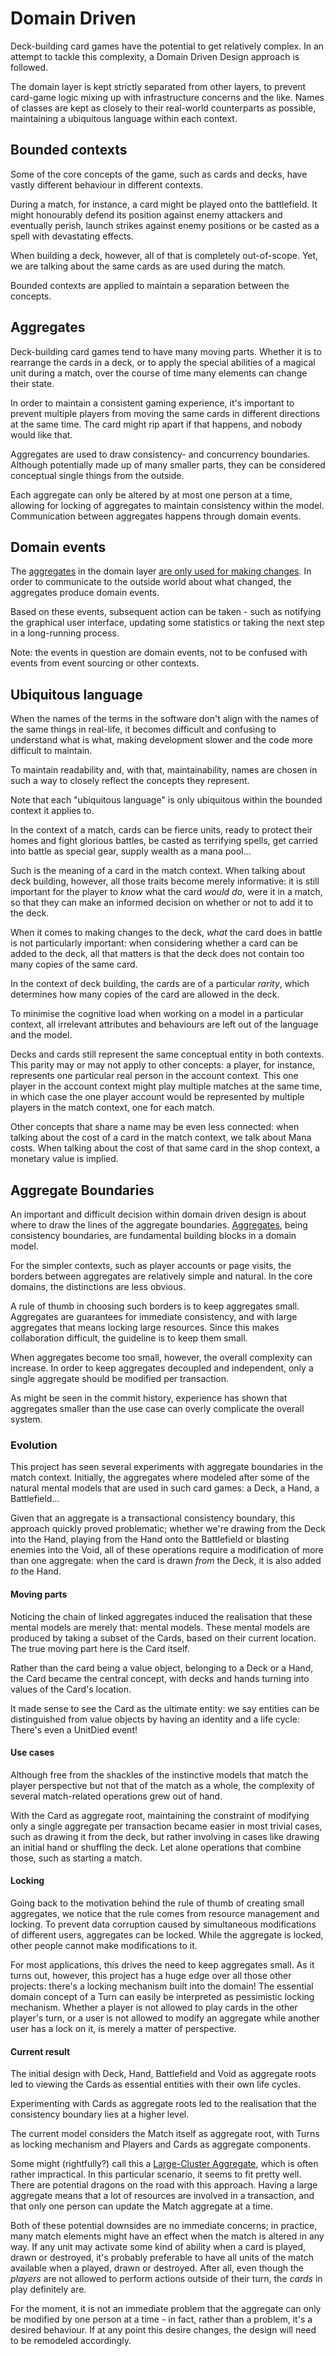 # Domain Driven
Deck-building card games have the potential to get relatively complex.
In an attempt to tackle this complexity, a Domain Driven Design approach is 
followed.

The domain layer is kept strictly separated from other layers, to prevent 
card-game logic mixing up with infrastructure concerns and the like.
Names of classes are kept as closely to their real-world counterparts as 
possible, maintaining a ubiquitous language within each context.

## Bounded contexts
Some of the core concepts of the game, such as cards and decks, have vastly 
different behaviour in different contexts.

During a match, for instance, a card might be played onto the battlefield. It 
might honourably defend its position against enemy attackers and eventually 
perish, launch strikes against enemy positions or be casted as a spell with 
devastating effects.

When building a deck, however, all of that is completely out-of-scope. Yet, we 
are talking about the same cards as are used during the match.

Bounded contexts are applied to maintain a separation between the concepts.

## Aggregates
Deck-building card games tend to have many moving parts. 
Whether it is to rearrange the cards in a deck, or to apply the special 
abilities of a magical unit during a match, over the course of time many 
elements can change their state.

In order to maintain a consistent gaming experience, it's important to prevent 
multiple players from moving the same cards in different directions at the same 
time. The card might rip apart if that happens, and nobody would like that.

Aggregates are used to draw consistency- and concurrency boundaries. Although 
potentially made up of many smaller parts, they can be considered conceptual 
single things from the outside.

Each aggregate can only be altered by at most one person at a time, allowing 
for locking of aggregates to maintain consistency within the model.
Communication between aggregates happens through domain events.

## Domain events
The [aggregates](#aggregates) in the domain layer [are only used for making 
changes](CQRS.md). 
In order to communicate to the outside world about what changed, the aggregates 
produce domain events.

Based on these events, subsequent action can be taken - such as notifying the 
graphical user interface, updating some statistics or taking the next step in a 
long-running process.

Note: the events in question are domain events, not to be confused with events 
from event sourcing or other contexts.

## Ubiquitous language
When the names of the terms in the software don't align with the names of the 
same things in real-life, it becomes difficult and confusing to understand what 
is what, making development slower and the code more difficult to maintain.

To maintain readability and, with that, maintainability, names are chosen in 
such a way to closely reflect the concepts they represent.

Note that each "ubiquitous language" is only ubiquitous within the bounded 
context it applies to.

In the context of a match, cards can be fierce units, ready to protect their 
homes and fight glorious battles, be casted as terrifying spells, get carried 
into battle as special gear, supply wealth as a mana pool...

Such is the meaning of a card in the match context. When talking about deck 
building, however, all those traits become merely informative: it is still 
important for the player to *know* what the card *would do*, were it in a match, 
so that they can make an informed decision on whether or not to add it to the 
deck.

When it comes to making changes to the deck, *what* the card does in battle is 
not particularly important: when considering whether a card can be added to the 
deck, all that matters is that the deck does not contain too many copies of the 
same card.

In the context of deck building, the cards are of a particular *rarity*, which 
determines how many copies of the card are allowed in the deck.

To minimise the cognitive load when working on a model in a particular context, 
all irrelevant attributes and behaviours are left out of the language and the 
model.

Decks and cards still represent the same conceptual entity in both contexts. 
This parity may or may not apply to other concepts: a player, for instance, 
represents one particular real person in the account context.
This one player in the account context might play multiple matches at the same 
time, in which case the one player account would be represented by multiple 
players in the match context, one for each match.

Other concepts that share a name may be even less connected: when talking about 
the cost of a card in the match context, we talk about Mana costs. When talking 
about the cost of that same card in the shop context, a monetary value is 
implied.

## Aggregate Boundaries
An important and difficult decision within domain driven design is about where 
to draw the lines of the aggregate boundaries. [Aggregates](#aggregates), being 
consistency boundaries, are fundamental building blocks in a domain model.

For the simpler contexts, such as player accounts or page visits, the borders 
between aggregates are relatively simple and natural. In the core domains, the 
distinctions are less obvious.

A rule of thumb in choosing such borders is to keep aggregates small. Aggregates 
are guarantees for immediate consistency, and with large aggregates that means 
locking large resources. Since this makes collaboration difficult, the guideline 
is to keep them small.

When aggregates become too small, however, the overall complexity can increase. 
In order to keep aggregates decoupled and independent, only a single aggregate 
should be modified per transaction.

As might be seen in the commit history, experience has shown that aggregates 
smaller than the use case can overly complicate the overall system.

### Evolution
This project has seen several experiments with aggregate boundaries in the match 
context. Initially, the aggregates where modeled after some of the natural 
mental models that are used in such card games: a Deck, a Hand, a Battlefield...

Given that an aggregate is a transactional consistency boundary, this approach 
quickly proved problematic; whether we're drawing from the Deck into the Hand, 
playing from the Hand onto the Battlefield or blasting enemies into the Void, 
all of these operations require a modification of more than one aggregate: when 
the card is drawn *from* the Deck, it is also added *to* the Hand.

#### Moving parts
Noticing the chain of linked aggregates induced the realisation that these 
mental models are merely that: mental models. These mental models are produced 
by taking a subset of the Cards, based on their current location. The true 
moving part here is the Card itself.

Rather than the card being a value object, belonging to a Deck or a Hand, the 
Card became the central concept, with decks and hands turning into values of the 
Card's location.

It made sense to see the Card as the ultimate entity: we say entities can be 
distinguished from value objects by having an identity and a life cycle: There's 
even a UnitDied event!

#### Use cases
Although free from the shackles of the instinctive models that match the player 
perspective but not that of the match as a whole, the complexity of several 
match-related operations grew out of hand.

With the Card as aggregate root, maintaining the constraint of modifying only a 
single aggregate per transaction became easier in most trivial cases, such as 
drawing it from the deck, but rather involving in cases like drawing an initial 
hand or shuffling the deck. Let alone operations that combine those, such as 
starting a match.

#### Locking
Going back to the motivation behind the rule of thumb of creating small 
aggregates, we notice that the rule comes from resource management and locking. 
To prevent data corruption caused by simultaneous modifications of different 
users, aggregates can be locked. While the aggregate is locked, other people 
cannot make modifications to it.

For most applications, this drives the need to keep aggregates small. As it 
turns out, however, this project has a huge edge over all those other projects: 
there's a locking mechanism built into the domain! The essential domain concept 
of a Turn can easily be interpreted as pessimistic locking mechanism. Whether a 
player is not allowed to play cards in the other player's turn, or a user is not 
allowed to modify an aggregate while another user has a lock on it, is merely a 
matter of perspective.

#### Current result
The initial design with Deck, Hand, Battlefield and Void as aggregate roots led 
to viewing the Cards as essential entities with their own life cycles.

Experimenting with Cards as aggregate roots led to the realisation that the 
consistency boundary lies at a higher level.

The current model considers the Match itself as aggregate root, with Turns as 
locking mechanism and Players and Cards as aggregate components.

Some might (rightfully?) call this a [Large-Cluster Aggregate](https://dddcommunity.org/wp-content/uploads/files/pdf_articles/Vernon_2011_1.pdf), 
which is often rather impractical. In this particular scenario, it seems to fit 
pretty well. There are potential dragons on the road with this approach. Having 
a large aggregate means that a lot of resources are involved in a transaction, 
and that only one person can update the Match aggregate at a time.

Both of these potential downsides are no immediate concerns; in practice, many 
match elements might have an effect when the match is altered in any way.
If any unit may activate some kind of ability when a card is played, drawn or 
destroyed, it's probably preferable to have all units of the match available 
when a played, drawn or destroyed.
After all, even though the *players* are not allowed to perform actions outside 
of their turn, the *cards* in play definitely are.

For the moment, it is not an immediate problem that the aggregate can only be 
modified by one person at a time - in fact, rather than a problem, it's a 
desired behaviour. If at any point this desire changes, the design will need to 
be remodeled accordingly.
